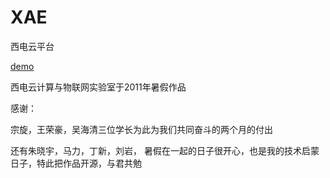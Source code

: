 XAE
===

西电云平台
<p><a href="http://xae.xlucien.net">demo</a>
<p>西电云计算与物联网实验室于2011年暑假作品</p>
<p>感谢：</p>
<p>宗旋，王荣豪，吴海清三位学长为此为我们共同奋斗的两个月的付出</p>
<p>还有朱晓宇，马力，丁新，刘岩， 暑假在一起的日子很开心，也是我的技术启蒙日子，特此把作品开源，与君共勉</p>
